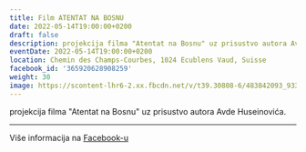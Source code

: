 ```yaml
---
title: Film ATENTAT NA BOSNU
date: 2022-05-14T19:00:00+0200
draft: false
description: projekcija filma "Atentat na Bosnu" uz prisustvo autora Avde Huseinovića.
eventDate: 2022-05-14T19:00:00+0200
location: Chemin des Champs-Courbes, 1024 Ecublens Vaud, Suisse
facebook_id: '365920628908259'
weight: 30
image: https://scontent-lhr6-2.xx.fbcdn.net/v/t39.30808-6/483842093_9330013443761058_8599832410174975788_n.jpg?_nc_cat=104&ccb=1-7&_nc_sid=9e60e4&_nc_ohc=OJuipDTQA8kQ7kNvwH5gqI8&_nc_oc=AdmOZxkI4sJ880jy_BJgEWEDDM1lqL7J0UQNfWFgoN3K-U5HdeBIMMLwrP8UMtANV90&_nc_zt=23&_nc_ht=scontent-lhr6-2.xx&edm=ABTKTjYEAAAA&_nc_gid=U1CHAqzCHPSxX9XJI_RYzA&oh=00_AfQMjUSiyRqStDE8Tntc2WFL55WfEjMuNLn-PTpr2C-tEw&oe=689497D3
---
```


projekcija filma "Atentat na Bosnu" uz prisustvo autora Avde Huseinovića.

---

Više informacija na [Facebook-u](https://facebook.com/events/365920628908259)
